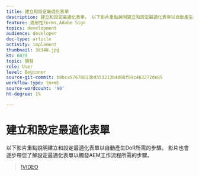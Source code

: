 ```yaml
---
title: 建立和設定最適化表單
description: 建立和設定最適化表單。 以下影片重點說明建立和設定最適化表單以自動產生DoR所需的步驟。 影片也會逐步帶您了解設定最適化表單以觸發AEM工作流程所需的步驟。
feature: 適用性Forms,Adobe Sign
topics: development
audience: developer
doc-type: article
activity: implement
thumbnail: 38348.jpg
kt: 6039
topic: 開發
role: User
level: Beginner
source-git-commit: b0bca57676813bd353213b4808f99c463272de85
workflow-type: tm+mt
source-wordcount: '90'
ht-degree: 1%

---
```


# 建立和設定最適化表單

以下影片重點說明建立和設定最適化表單以自動產生DoR所需的步驟。 影片也會逐步帶您了解設定最適化表單以觸發AEM工作流程所需的步驟。

>[!VIDEO](https://video.tv.adobe.com/v/38348/?quality=9&learn=on)

